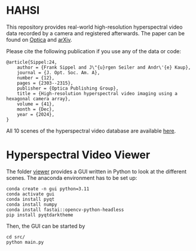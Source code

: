# HAHSI

This repository provides real-world high-resolution hyperspectral video data recorded by a camera and registered afterwards.
The paper can be found on [Optica](https://opg.optica.org/josaa/fulltext.cfm?uri=josaa-41-12-2303&id=562685) and [arXiv](https://arxiv.org/abs/2407.09038).

Please cite the following publication if you use any of the data or code:
```
@article{Sippel:24,
	author = {Frank Sippel and J\"{u}rgen Seiler and Andr\'{e} Kaup},
	journal = {J. Opt. Soc. Am. A},
	number = {12},
	pages = {2303--2315},
	publisher = {Optica Publishing Group},
	title = {High-resolution hyperspectral video imaging using a hexagonal camera array},
	volume = {41},
	month = {Dec},
	year = {2024},
}
```

All 10 scenes of the hyperspectral video database are available [here](https://data.fau.de/public/59/91/336169159/).

# Hyperspectral Video Viewer

The folder [viewer](viewer) provides a GUI written in Python to look at the different scenes.
The anaconda environment has to be set up:
```
conda create -n gui python=3.11
conda activate gui
conda install pyqt
conda install numpy
conda install fastai::opencv-python-headless 
pip install pyqtdarktheme
```
Then, the GUI can be started by
```
cd src/
python main.py
```
